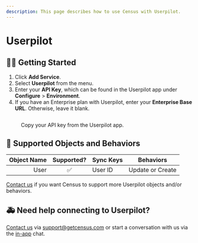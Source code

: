 ```yaml
---
description: This page describes how to use Census with Userpilot.
---
```


# Userpilot

## 🏃‍♀️ Getting Started

1. Click **Add Service**.
2. Select **Userpilot** from the menu.
3. Enter your **API Key**, which can be found in the Userpilot app under **Configure** > **Environment**.
4. If you have an Enterprise plan with Userpilot, enter your **Enterprise Base URL**. Otherwise, leave it blank.

<figure><img src="../.gitbook/assets/userpilot.png" alt=""><figcaption><p>Copy your API key from the Userpilot app.</p></figcaption></figure>

## 🔀 Supported Objects and Behaviors

| **Object Name** | **Supported?** | **Sync Keys**  | **Behaviors** |
| --------------: | :------------: | ---------------- | --------------|
| User | ✅ | User ID | Update or Create |

[Contact us](mailto:support@getcensus.com) if you want Census to support more Userpilot objects and/or behaviors.

## 🚑 Need help connecting to Userpilot?

[Contact us](mailto:support@getcensus.com) via support@getcensus.com or start a conversation with us via the [in-app](https://app.getcensus.com) chat.
